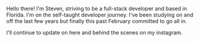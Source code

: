 Hello there!
I'm Steven, striving to be a full-stack developer and based in Florida.
I'm on the self-taught developer journey. I've been  studying on and off the last few years but finally this past February committed to go all in.

I'll continue to update on here and behind the scenes on my instagram. 
